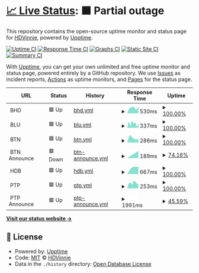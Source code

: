 # [📈 Live Status](https://HDVinnie.github.io/TrackerHub): <!--live status--> **🟧 Partial outage**

This repository contains the open-source uptime monitor and status page for [HDVinnie](https://HDVinnie.github.io/TrackerHub), powered by [Upptime](https://github.com/upptime/upptime).

[![Uptime CI](https://github.com/HDVinnie/TrackerHub/workflows/Uptime%20CI/badge.svg)](https://github.com/HDVinnie/TrackerHub/actions?query=workflow%3A%22Uptime+CI%22)
[![Response Time CI](https://github.com/HDVinnie/TrackerHub/workflows/Response%20Time%20CI/badge.svg)](https://github.com/HDVinnie/TrackerHub/actions?query=workflow%3A%22Response+Time+CI%22)
[![Graphs CI](https://github.com/HDVinnie/TrackerHub/workflows/Graphs%20CI/badge.svg)](https://github.com/HDVinnie/TrackerHub/actions?query=workflow%3A%22Graphs+CI%22)
[![Static Site CI](https://github.com/HDVinnie/TrackerHub/workflows/Static%20Site%20CI/badge.svg)](https://github.com/HDVinnie/TrackerHub/actions?query=workflow%3A%22Static+Site+CI%22)
[![Summary CI](https://github.com/HDVinnie/TrackerHub/workflows/Summary%20CI/badge.svg)](https://github.com/HDVinnie/TrackerHub/actions?query=workflow%3A%22Summary+CI%22)

With [Upptime](https://upptime.js.org), you can get your own unlimited and free uptime monitor and status page, powered entirely by a GitHub repository. We use [Issues](https://github.com/HDVinnie/TrackerHub/issues) as incident reports, [Actions](https://github.com/HDVinnie/TrackerHub/actions) as uptime monitors, and [Pages](https://HDVinnie.github.io/TrackerHub) for the status page.

<!--start: status pages-->
<!-- This summary is generated by Upptime (https://github.com/upptime/upptime) -->
<!-- Do not edit this manually, your changes will be overwritten -->
<!-- prettier-ignore -->
| URL | Status | History | Response Time | Uptime |
| --- | ------ | ------- | ------------- | ------ |
| <img alt="" src="$BHD_ICON" height="13"> BHD | 🟩 Up | [bhd.yml](https://github.com/HDVinnie/TrackerHub/commits/HEAD/history/bhd.yml) | <details><summary><img alt="Response time graph" src="./graphs/bhd/response-time-week.png" height="20"> 530ms</summary><br><a href="https://HDVinnie.github.io/TrackerHub/history/bhd"><img alt="Response time 530" src="https://img.shields.io/endpoint?url=https%3A%2F%2Fraw.githubusercontent.com%2FHDVinnie%2FTrackerHub%2FHEAD%2Fapi%2Fbhd%2Fresponse-time.json"></a><br><a href="https://HDVinnie.github.io/TrackerHub/history/bhd"><img alt="24-hour response time 530" src="https://img.shields.io/endpoint?url=https%3A%2F%2Fraw.githubusercontent.com%2FHDVinnie%2FTrackerHub%2FHEAD%2Fapi%2Fbhd%2Fresponse-time-day.json"></a><br><a href="https://HDVinnie.github.io/TrackerHub/history/bhd"><img alt="7-day response time 530" src="https://img.shields.io/endpoint?url=https%3A%2F%2Fraw.githubusercontent.com%2FHDVinnie%2FTrackerHub%2FHEAD%2Fapi%2Fbhd%2Fresponse-time-week.json"></a><br><a href="https://HDVinnie.github.io/TrackerHub/history/bhd"><img alt="30-day response time 530" src="https://img.shields.io/endpoint?url=https%3A%2F%2Fraw.githubusercontent.com%2FHDVinnie%2FTrackerHub%2FHEAD%2Fapi%2Fbhd%2Fresponse-time-month.json"></a><br><a href="https://HDVinnie.github.io/TrackerHub/history/bhd"><img alt="1-year response time 530" src="https://img.shields.io/endpoint?url=https%3A%2F%2Fraw.githubusercontent.com%2FHDVinnie%2FTrackerHub%2FHEAD%2Fapi%2Fbhd%2Fresponse-time-year.json"></a></details> | <details><summary><a href="https://HDVinnie.github.io/TrackerHub/history/bhd">100.00%</a></summary><a href="https://HDVinnie.github.io/TrackerHub/history/bhd"><img alt="All-time uptime 100.00%" src="https://img.shields.io/endpoint?url=https%3A%2F%2Fraw.githubusercontent.com%2FHDVinnie%2FTrackerHub%2FHEAD%2Fapi%2Fbhd%2Fuptime.json"></a><br><a href="https://HDVinnie.github.io/TrackerHub/history/bhd"><img alt="24-hour uptime 100.00%" src="https://img.shields.io/endpoint?url=https%3A%2F%2Fraw.githubusercontent.com%2FHDVinnie%2FTrackerHub%2FHEAD%2Fapi%2Fbhd%2Fuptime-day.json"></a><br><a href="https://HDVinnie.github.io/TrackerHub/history/bhd"><img alt="7-day uptime 100.00%" src="https://img.shields.io/endpoint?url=https%3A%2F%2Fraw.githubusercontent.com%2FHDVinnie%2FTrackerHub%2FHEAD%2Fapi%2Fbhd%2Fuptime-week.json"></a><br><a href="https://HDVinnie.github.io/TrackerHub/history/bhd"><img alt="30-day uptime 100.00%" src="https://img.shields.io/endpoint?url=https%3A%2F%2Fraw.githubusercontent.com%2FHDVinnie%2FTrackerHub%2FHEAD%2Fapi%2Fbhd%2Fuptime-month.json"></a><br><a href="https://HDVinnie.github.io/TrackerHub/history/bhd"><img alt="1-year uptime 100.00%" src="https://img.shields.io/endpoint?url=https%3A%2F%2Fraw.githubusercontent.com%2FHDVinnie%2FTrackerHub%2FHEAD%2Fapi%2Fbhd%2Fuptime-year.json"></a></details>
| <img alt="" src="$BLU_ICON" height="13"> BLU | 🟩 Up | [blu.yml](https://github.com/HDVinnie/TrackerHub/commits/HEAD/history/blu.yml) | <details><summary><img alt="Response time graph" src="./graphs/blu/response-time-week.png" height="20"> 337ms</summary><br><a href="https://HDVinnie.github.io/TrackerHub/history/blu"><img alt="Response time 337" src="https://img.shields.io/endpoint?url=https%3A%2F%2Fraw.githubusercontent.com%2FHDVinnie%2FTrackerHub%2FHEAD%2Fapi%2Fblu%2Fresponse-time.json"></a><br><a href="https://HDVinnie.github.io/TrackerHub/history/blu"><img alt="24-hour response time 337" src="https://img.shields.io/endpoint?url=https%3A%2F%2Fraw.githubusercontent.com%2FHDVinnie%2FTrackerHub%2FHEAD%2Fapi%2Fblu%2Fresponse-time-day.json"></a><br><a href="https://HDVinnie.github.io/TrackerHub/history/blu"><img alt="7-day response time 337" src="https://img.shields.io/endpoint?url=https%3A%2F%2Fraw.githubusercontent.com%2FHDVinnie%2FTrackerHub%2FHEAD%2Fapi%2Fblu%2Fresponse-time-week.json"></a><br><a href="https://HDVinnie.github.io/TrackerHub/history/blu"><img alt="30-day response time 337" src="https://img.shields.io/endpoint?url=https%3A%2F%2Fraw.githubusercontent.com%2FHDVinnie%2FTrackerHub%2FHEAD%2Fapi%2Fblu%2Fresponse-time-month.json"></a><br><a href="https://HDVinnie.github.io/TrackerHub/history/blu"><img alt="1-year response time 337" src="https://img.shields.io/endpoint?url=https%3A%2F%2Fraw.githubusercontent.com%2FHDVinnie%2FTrackerHub%2FHEAD%2Fapi%2Fblu%2Fresponse-time-year.json"></a></details> | <details><summary><a href="https://HDVinnie.github.io/TrackerHub/history/blu">100.00%</a></summary><a href="https://HDVinnie.github.io/TrackerHub/history/blu"><img alt="All-time uptime 100.00%" src="https://img.shields.io/endpoint?url=https%3A%2F%2Fraw.githubusercontent.com%2FHDVinnie%2FTrackerHub%2FHEAD%2Fapi%2Fblu%2Fuptime.json"></a><br><a href="https://HDVinnie.github.io/TrackerHub/history/blu"><img alt="24-hour uptime 100.00%" src="https://img.shields.io/endpoint?url=https%3A%2F%2Fraw.githubusercontent.com%2FHDVinnie%2FTrackerHub%2FHEAD%2Fapi%2Fblu%2Fuptime-day.json"></a><br><a href="https://HDVinnie.github.io/TrackerHub/history/blu"><img alt="7-day uptime 100.00%" src="https://img.shields.io/endpoint?url=https%3A%2F%2Fraw.githubusercontent.com%2FHDVinnie%2FTrackerHub%2FHEAD%2Fapi%2Fblu%2Fuptime-week.json"></a><br><a href="https://HDVinnie.github.io/TrackerHub/history/blu"><img alt="30-day uptime 100.00%" src="https://img.shields.io/endpoint?url=https%3A%2F%2Fraw.githubusercontent.com%2FHDVinnie%2FTrackerHub%2FHEAD%2Fapi%2Fblu%2Fuptime-month.json"></a><br><a href="https://HDVinnie.github.io/TrackerHub/history/blu"><img alt="1-year uptime 100.00%" src="https://img.shields.io/endpoint?url=https%3A%2F%2Fraw.githubusercontent.com%2FHDVinnie%2FTrackerHub%2FHEAD%2Fapi%2Fblu%2Fuptime-year.json"></a></details>
| <img alt="" src="$BTN_ICON" height="13"> BTN | 🟩 Up | [btn.yml](https://github.com/HDVinnie/TrackerHub/commits/HEAD/history/btn.yml) | <details><summary><img alt="Response time graph" src="./graphs/btn/response-time-week.png" height="20"> 286ms</summary><br><a href="https://HDVinnie.github.io/TrackerHub/history/btn"><img alt="Response time 286" src="https://img.shields.io/endpoint?url=https%3A%2F%2Fraw.githubusercontent.com%2FHDVinnie%2FTrackerHub%2FHEAD%2Fapi%2Fbtn%2Fresponse-time.json"></a><br><a href="https://HDVinnie.github.io/TrackerHub/history/btn"><img alt="24-hour response time 286" src="https://img.shields.io/endpoint?url=https%3A%2F%2Fraw.githubusercontent.com%2FHDVinnie%2FTrackerHub%2FHEAD%2Fapi%2Fbtn%2Fresponse-time-day.json"></a><br><a href="https://HDVinnie.github.io/TrackerHub/history/btn"><img alt="7-day response time 286" src="https://img.shields.io/endpoint?url=https%3A%2F%2Fraw.githubusercontent.com%2FHDVinnie%2FTrackerHub%2FHEAD%2Fapi%2Fbtn%2Fresponse-time-week.json"></a><br><a href="https://HDVinnie.github.io/TrackerHub/history/btn"><img alt="30-day response time 286" src="https://img.shields.io/endpoint?url=https%3A%2F%2Fraw.githubusercontent.com%2FHDVinnie%2FTrackerHub%2FHEAD%2Fapi%2Fbtn%2Fresponse-time-month.json"></a><br><a href="https://HDVinnie.github.io/TrackerHub/history/btn"><img alt="1-year response time 286" src="https://img.shields.io/endpoint?url=https%3A%2F%2Fraw.githubusercontent.com%2FHDVinnie%2FTrackerHub%2FHEAD%2Fapi%2Fbtn%2Fresponse-time-year.json"></a></details> | <details><summary><a href="https://HDVinnie.github.io/TrackerHub/history/btn">100.00%</a></summary><a href="https://HDVinnie.github.io/TrackerHub/history/btn"><img alt="All-time uptime 100.00%" src="https://img.shields.io/endpoint?url=https%3A%2F%2Fraw.githubusercontent.com%2FHDVinnie%2FTrackerHub%2FHEAD%2Fapi%2Fbtn%2Fuptime.json"></a><br><a href="https://HDVinnie.github.io/TrackerHub/history/btn"><img alt="24-hour uptime 100.00%" src="https://img.shields.io/endpoint?url=https%3A%2F%2Fraw.githubusercontent.com%2FHDVinnie%2FTrackerHub%2FHEAD%2Fapi%2Fbtn%2Fuptime-day.json"></a><br><a href="https://HDVinnie.github.io/TrackerHub/history/btn"><img alt="7-day uptime 100.00%" src="https://img.shields.io/endpoint?url=https%3A%2F%2Fraw.githubusercontent.com%2FHDVinnie%2FTrackerHub%2FHEAD%2Fapi%2Fbtn%2Fuptime-week.json"></a><br><a href="https://HDVinnie.github.io/TrackerHub/history/btn"><img alt="30-day uptime 100.00%" src="https://img.shields.io/endpoint?url=https%3A%2F%2Fraw.githubusercontent.com%2FHDVinnie%2FTrackerHub%2FHEAD%2Fapi%2Fbtn%2Fuptime-month.json"></a><br><a href="https://HDVinnie.github.io/TrackerHub/history/btn"><img alt="1-year uptime 100.00%" src="https://img.shields.io/endpoint?url=https%3A%2F%2Fraw.githubusercontent.com%2FHDVinnie%2FTrackerHub%2FHEAD%2Fapi%2Fbtn%2Fuptime-year.json"></a></details>
| <img alt="" src="https://favicons.githubusercontent.com/null" height="13"> BTN Announce | 🟥 Down | [btn-announce.yml](https://github.com/HDVinnie/TrackerHub/commits/HEAD/history/btn-announce.yml) | <details><summary><img alt="Response time graph" src="./graphs/btn-announce/response-time-week.png" height="20"> 189ms</summary><br><a href="https://HDVinnie.github.io/TrackerHub/history/btn-announce"><img alt="Response time 189" src="https://img.shields.io/endpoint?url=https%3A%2F%2Fraw.githubusercontent.com%2FHDVinnie%2FTrackerHub%2FHEAD%2Fapi%2Fbtn-announce%2Fresponse-time.json"></a><br><a href="https://HDVinnie.github.io/TrackerHub/history/btn-announce"><img alt="24-hour response time 189" src="https://img.shields.io/endpoint?url=https%3A%2F%2Fraw.githubusercontent.com%2FHDVinnie%2FTrackerHub%2FHEAD%2Fapi%2Fbtn-announce%2Fresponse-time-day.json"></a><br><a href="https://HDVinnie.github.io/TrackerHub/history/btn-announce"><img alt="7-day response time 189" src="https://img.shields.io/endpoint?url=https%3A%2F%2Fraw.githubusercontent.com%2FHDVinnie%2FTrackerHub%2FHEAD%2Fapi%2Fbtn-announce%2Fresponse-time-week.json"></a><br><a href="https://HDVinnie.github.io/TrackerHub/history/btn-announce"><img alt="30-day response time 189" src="https://img.shields.io/endpoint?url=https%3A%2F%2Fraw.githubusercontent.com%2FHDVinnie%2FTrackerHub%2FHEAD%2Fapi%2Fbtn-announce%2Fresponse-time-month.json"></a><br><a href="https://HDVinnie.github.io/TrackerHub/history/btn-announce"><img alt="1-year response time 189" src="https://img.shields.io/endpoint?url=https%3A%2F%2Fraw.githubusercontent.com%2FHDVinnie%2FTrackerHub%2FHEAD%2Fapi%2Fbtn-announce%2Fresponse-time-year.json"></a></details> | <details><summary><a href="https://HDVinnie.github.io/TrackerHub/history/btn-announce">74.16%</a></summary><a href="https://HDVinnie.github.io/TrackerHub/history/btn-announce"><img alt="All-time uptime 74.16%" src="https://img.shields.io/endpoint?url=https%3A%2F%2Fraw.githubusercontent.com%2FHDVinnie%2FTrackerHub%2FHEAD%2Fapi%2Fbtn-announce%2Fuptime.json"></a><br><a href="https://HDVinnie.github.io/TrackerHub/history/btn-announce"><img alt="24-hour uptime 74.16%" src="https://img.shields.io/endpoint?url=https%3A%2F%2Fraw.githubusercontent.com%2FHDVinnie%2FTrackerHub%2FHEAD%2Fapi%2Fbtn-announce%2Fuptime-day.json"></a><br><a href="https://HDVinnie.github.io/TrackerHub/history/btn-announce"><img alt="7-day uptime 74.16%" src="https://img.shields.io/endpoint?url=https%3A%2F%2Fraw.githubusercontent.com%2FHDVinnie%2FTrackerHub%2FHEAD%2Fapi%2Fbtn-announce%2Fuptime-week.json"></a><br><a href="https://HDVinnie.github.io/TrackerHub/history/btn-announce"><img alt="30-day uptime 74.16%" src="https://img.shields.io/endpoint?url=https%3A%2F%2Fraw.githubusercontent.com%2FHDVinnie%2FTrackerHub%2FHEAD%2Fapi%2Fbtn-announce%2Fuptime-month.json"></a><br><a href="https://HDVinnie.github.io/TrackerHub/history/btn-announce"><img alt="1-year uptime 74.16%" src="https://img.shields.io/endpoint?url=https%3A%2F%2Fraw.githubusercontent.com%2FHDVinnie%2FTrackerHub%2FHEAD%2Fapi%2Fbtn-announce%2Fuptime-year.json"></a></details>
| <img alt="" src="$HDB_ICON" height="13"> HDB | 🟩 Up | [hdb.yml](https://github.com/HDVinnie/TrackerHub/commits/HEAD/history/hdb.yml) | <details><summary><img alt="Response time graph" src="./graphs/hdb/response-time-week.png" height="20"> 667ms</summary><br><a href="https://HDVinnie.github.io/TrackerHub/history/hdb"><img alt="Response time 667" src="https://img.shields.io/endpoint?url=https%3A%2F%2Fraw.githubusercontent.com%2FHDVinnie%2FTrackerHub%2FHEAD%2Fapi%2Fhdb%2Fresponse-time.json"></a><br><a href="https://HDVinnie.github.io/TrackerHub/history/hdb"><img alt="24-hour response time 667" src="https://img.shields.io/endpoint?url=https%3A%2F%2Fraw.githubusercontent.com%2FHDVinnie%2FTrackerHub%2FHEAD%2Fapi%2Fhdb%2Fresponse-time-day.json"></a><br><a href="https://HDVinnie.github.io/TrackerHub/history/hdb"><img alt="7-day response time 667" src="https://img.shields.io/endpoint?url=https%3A%2F%2Fraw.githubusercontent.com%2FHDVinnie%2FTrackerHub%2FHEAD%2Fapi%2Fhdb%2Fresponse-time-week.json"></a><br><a href="https://HDVinnie.github.io/TrackerHub/history/hdb"><img alt="30-day response time 667" src="https://img.shields.io/endpoint?url=https%3A%2F%2Fraw.githubusercontent.com%2FHDVinnie%2FTrackerHub%2FHEAD%2Fapi%2Fhdb%2Fresponse-time-month.json"></a><br><a href="https://HDVinnie.github.io/TrackerHub/history/hdb"><img alt="1-year response time 667" src="https://img.shields.io/endpoint?url=https%3A%2F%2Fraw.githubusercontent.com%2FHDVinnie%2FTrackerHub%2FHEAD%2Fapi%2Fhdb%2Fresponse-time-year.json"></a></details> | <details><summary><a href="https://HDVinnie.github.io/TrackerHub/history/hdb">100.00%</a></summary><a href="https://HDVinnie.github.io/TrackerHub/history/hdb"><img alt="All-time uptime 100.00%" src="https://img.shields.io/endpoint?url=https%3A%2F%2Fraw.githubusercontent.com%2FHDVinnie%2FTrackerHub%2FHEAD%2Fapi%2Fhdb%2Fuptime.json"></a><br><a href="https://HDVinnie.github.io/TrackerHub/history/hdb"><img alt="24-hour uptime 100.00%" src="https://img.shields.io/endpoint?url=https%3A%2F%2Fraw.githubusercontent.com%2FHDVinnie%2FTrackerHub%2FHEAD%2Fapi%2Fhdb%2Fuptime-day.json"></a><br><a href="https://HDVinnie.github.io/TrackerHub/history/hdb"><img alt="7-day uptime 100.00%" src="https://img.shields.io/endpoint?url=https%3A%2F%2Fraw.githubusercontent.com%2FHDVinnie%2FTrackerHub%2FHEAD%2Fapi%2Fhdb%2Fuptime-week.json"></a><br><a href="https://HDVinnie.github.io/TrackerHub/history/hdb"><img alt="30-day uptime 100.00%" src="https://img.shields.io/endpoint?url=https%3A%2F%2Fraw.githubusercontent.com%2FHDVinnie%2FTrackerHub%2FHEAD%2Fapi%2Fhdb%2Fuptime-month.json"></a><br><a href="https://HDVinnie.github.io/TrackerHub/history/hdb"><img alt="1-year uptime 100.00%" src="https://img.shields.io/endpoint?url=https%3A%2F%2Fraw.githubusercontent.com%2FHDVinnie%2FTrackerHub%2FHEAD%2Fapi%2Fhdb%2Fuptime-year.json"></a></details>
| <img alt="" src="$PTP_ICON" height="13"> PTP | 🟩 Up | [ptp.yml](https://github.com/HDVinnie/TrackerHub/commits/HEAD/history/ptp.yml) | <details><summary><img alt="Response time graph" src="./graphs/ptp/response-time-week.png" height="20"> 253ms</summary><br><a href="https://HDVinnie.github.io/TrackerHub/history/ptp"><img alt="Response time 253" src="https://img.shields.io/endpoint?url=https%3A%2F%2Fraw.githubusercontent.com%2FHDVinnie%2FTrackerHub%2FHEAD%2Fapi%2Fptp%2Fresponse-time.json"></a><br><a href="https://HDVinnie.github.io/TrackerHub/history/ptp"><img alt="24-hour response time 253" src="https://img.shields.io/endpoint?url=https%3A%2F%2Fraw.githubusercontent.com%2FHDVinnie%2FTrackerHub%2FHEAD%2Fapi%2Fptp%2Fresponse-time-day.json"></a><br><a href="https://HDVinnie.github.io/TrackerHub/history/ptp"><img alt="7-day response time 253" src="https://img.shields.io/endpoint?url=https%3A%2F%2Fraw.githubusercontent.com%2FHDVinnie%2FTrackerHub%2FHEAD%2Fapi%2Fptp%2Fresponse-time-week.json"></a><br><a href="https://HDVinnie.github.io/TrackerHub/history/ptp"><img alt="30-day response time 253" src="https://img.shields.io/endpoint?url=https%3A%2F%2Fraw.githubusercontent.com%2FHDVinnie%2FTrackerHub%2FHEAD%2Fapi%2Fptp%2Fresponse-time-month.json"></a><br><a href="https://HDVinnie.github.io/TrackerHub/history/ptp"><img alt="1-year response time 253" src="https://img.shields.io/endpoint?url=https%3A%2F%2Fraw.githubusercontent.com%2FHDVinnie%2FTrackerHub%2FHEAD%2Fapi%2Fptp%2Fresponse-time-year.json"></a></details> | <details><summary><a href="https://HDVinnie.github.io/TrackerHub/history/ptp">100.00%</a></summary><a href="https://HDVinnie.github.io/TrackerHub/history/ptp"><img alt="All-time uptime 100.00%" src="https://img.shields.io/endpoint?url=https%3A%2F%2Fraw.githubusercontent.com%2FHDVinnie%2FTrackerHub%2FHEAD%2Fapi%2Fptp%2Fuptime.json"></a><br><a href="https://HDVinnie.github.io/TrackerHub/history/ptp"><img alt="24-hour uptime 100.00%" src="https://img.shields.io/endpoint?url=https%3A%2F%2Fraw.githubusercontent.com%2FHDVinnie%2FTrackerHub%2FHEAD%2Fapi%2Fptp%2Fuptime-day.json"></a><br><a href="https://HDVinnie.github.io/TrackerHub/history/ptp"><img alt="7-day uptime 100.00%" src="https://img.shields.io/endpoint?url=https%3A%2F%2Fraw.githubusercontent.com%2FHDVinnie%2FTrackerHub%2FHEAD%2Fapi%2Fptp%2Fuptime-week.json"></a><br><a href="https://HDVinnie.github.io/TrackerHub/history/ptp"><img alt="30-day uptime 100.00%" src="https://img.shields.io/endpoint?url=https%3A%2F%2Fraw.githubusercontent.com%2FHDVinnie%2FTrackerHub%2FHEAD%2Fapi%2Fptp%2Fuptime-month.json"></a><br><a href="https://HDVinnie.github.io/TrackerHub/history/ptp"><img alt="1-year uptime 100.00%" src="https://img.shields.io/endpoint?url=https%3A%2F%2Fraw.githubusercontent.com%2FHDVinnie%2FTrackerHub%2FHEAD%2Fapi%2Fptp%2Fuptime-year.json"></a></details>
| <img alt="" src="https://favicons.githubusercontent.com/null" height="13"> PTP Announce | 🟩 Up | [ptp-announce.yml](https://github.com/HDVinnie/TrackerHub/commits/HEAD/history/ptp-announce.yml) | <details><summary><img alt="Response time graph" src="./graphs/ptp-announce/response-time-week.png" height="20"> 1991ms</summary><br><a href="https://HDVinnie.github.io/TrackerHub/history/ptp-announce"><img alt="Response time 1991" src="https://img.shields.io/endpoint?url=https%3A%2F%2Fraw.githubusercontent.com%2FHDVinnie%2FTrackerHub%2FHEAD%2Fapi%2Fptp-announce%2Fresponse-time.json"></a><br><a href="https://HDVinnie.github.io/TrackerHub/history/ptp-announce"><img alt="24-hour response time 1991" src="https://img.shields.io/endpoint?url=https%3A%2F%2Fraw.githubusercontent.com%2FHDVinnie%2FTrackerHub%2FHEAD%2Fapi%2Fptp-announce%2Fresponse-time-day.json"></a><br><a href="https://HDVinnie.github.io/TrackerHub/history/ptp-announce"><img alt="7-day response time 1991" src="https://img.shields.io/endpoint?url=https%3A%2F%2Fraw.githubusercontent.com%2FHDVinnie%2FTrackerHub%2FHEAD%2Fapi%2Fptp-announce%2Fresponse-time-week.json"></a><br><a href="https://HDVinnie.github.io/TrackerHub/history/ptp-announce"><img alt="30-day response time 1991" src="https://img.shields.io/endpoint?url=https%3A%2F%2Fraw.githubusercontent.com%2FHDVinnie%2FTrackerHub%2FHEAD%2Fapi%2Fptp-announce%2Fresponse-time-month.json"></a><br><a href="https://HDVinnie.github.io/TrackerHub/history/ptp-announce"><img alt="1-year response time 1991" src="https://img.shields.io/endpoint?url=https%3A%2F%2Fraw.githubusercontent.com%2FHDVinnie%2FTrackerHub%2FHEAD%2Fapi%2Fptp-announce%2Fresponse-time-year.json"></a></details> | <details><summary><a href="https://HDVinnie.github.io/TrackerHub/history/ptp-announce">45.59%</a></summary><a href="https://HDVinnie.github.io/TrackerHub/history/ptp-announce"><img alt="All-time uptime 45.59%" src="https://img.shields.io/endpoint?url=https%3A%2F%2Fraw.githubusercontent.com%2FHDVinnie%2FTrackerHub%2FHEAD%2Fapi%2Fptp-announce%2Fuptime.json"></a><br><a href="https://HDVinnie.github.io/TrackerHub/history/ptp-announce"><img alt="24-hour uptime 45.59%" src="https://img.shields.io/endpoint?url=https%3A%2F%2Fraw.githubusercontent.com%2FHDVinnie%2FTrackerHub%2FHEAD%2Fapi%2Fptp-announce%2Fuptime-day.json"></a><br><a href="https://HDVinnie.github.io/TrackerHub/history/ptp-announce"><img alt="7-day uptime 45.59%" src="https://img.shields.io/endpoint?url=https%3A%2F%2Fraw.githubusercontent.com%2FHDVinnie%2FTrackerHub%2FHEAD%2Fapi%2Fptp-announce%2Fuptime-week.json"></a><br><a href="https://HDVinnie.github.io/TrackerHub/history/ptp-announce"><img alt="30-day uptime 45.59%" src="https://img.shields.io/endpoint?url=https%3A%2F%2Fraw.githubusercontent.com%2FHDVinnie%2FTrackerHub%2FHEAD%2Fapi%2Fptp-announce%2Fuptime-month.json"></a><br><a href="https://HDVinnie.github.io/TrackerHub/history/ptp-announce"><img alt="1-year uptime 45.59%" src="https://img.shields.io/endpoint?url=https%3A%2F%2Fraw.githubusercontent.com%2FHDVinnie%2FTrackerHub%2FHEAD%2Fapi%2Fptp-announce%2Fuptime-year.json"></a></details>

<!--end: status pages-->

[**Visit our status website →**](https://HDVinnie.github.io/TrackerHub)

## 📄 License

- Powered by: [Upptime](https://github.com/upptime/upptime)
- Code: [MIT](./LICENSE) © [HDVinnie](https://HDVinnie.github.io/TrackerHub)
- Data in the `./history` directory: [Open Database License](https://opendatacommons.org/licenses/odbl/1-0/)
